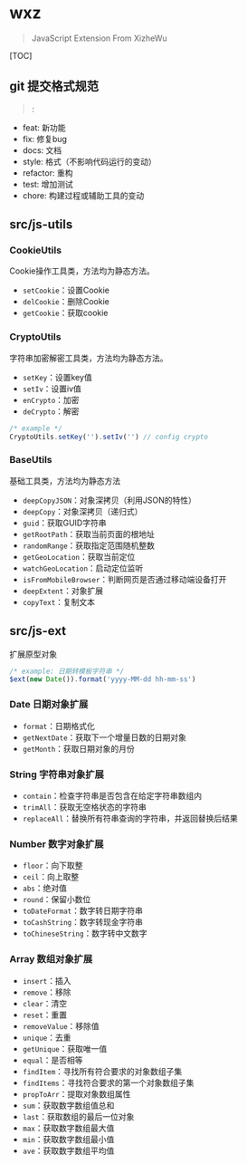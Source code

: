 # wxz

> JavaScript Extension From XizheWu

[TOC]

## git 提交格式规范
> <type>: <body>

- feat: 新功能
- fix: 修复bug
- docs: 文档
- style: 格式（不影响代码运行的变动）
- refactor: 重构
- test: 增加测试
- chore: 构建过程或辅助工具的变动

## src/js-utils

### CookieUtils

Cookie操作工具类，方法均为静态方法。

- `setCookie`：设置Cookie
- `delCookie`：删除Cookie
- `getCookie`：获取cookie

### CryptoUtils

字符串加密解密工具类，方法均为静态方法。

- `setKey`：设置key值
- `setIv`：设置iv值
- `enCrypto`：加密
- `deCrypto`：解密

```javascript
/* example */
CryptoUtils.setKey('').setIv('') // config crypto
```

### BaseUtils

基础工具类，方法均为静态方法

- `deepCopyJSON`：对象深拷贝（利用JSON的特性）
- `deepCopy`：对象深拷贝（递归式）
- `guid`：获取GUID字符串
- `getRootPath`：获取当前页面的根地址
- `randomRange`：获取指定范围随机整数
- `getGeoLocation`：获取当前定位
- `watchGeoLocation`：启动定位监听
- `isFromMobileBrowser`：判断网页是否通过移动端设备打开
- `deepExtent`：对象扩展
- `copyText`：复制文本

## src/js-ext

扩展原型对象

```javascript
/* example: 日期转模板字符串 */
$ext(new Date()).format('yyyy-MM-dd hh-mm-ss')
```

### Date 日期对象扩展

- `format`：日期格式化
- `getNextDate`：获取下一个增量日数的日期对象
- `getMonth`：获取日期对象的月份

### String 字符串对象扩展

- `contain`：检查字符串是否包含在给定字符串数组内
- `trimAll`：获取无空格状态的字符串
- `replaceAll`：替换所有符串查询的字符串，并返回替换后结果

### Number 数字对象扩展

- `floor`：向下取整
- `ceil`：向上取整
- `abs`：绝对值
- `round`：保留小数位
- `toDateFormat`：数字转日期字符串
- `toCashString`：数字转现金字符串
- `toChineseString`：数字转中文数字

### Array 数组对象扩展

- `insert`：插入
- `remove`：移除
- `clear`：清空
- `reset`：重置
- `removeValue`：移除值
- `unique`：去重
- `getUnique`：获取唯一值
- `equal`：是否相等
- `findItem`：寻找所有符合要求的对象数组子集
- `findItems`：寻找符合要求的第一个对象数组子集
- `propToArr`：提取对象数组属性
- `sum`：获取数字数组值总和
- `last`：获取数组的最后一位对象
- `max`：获取数字数组最大值
- `min`：获取数字数组最小值
- `ave`：获取数字数组平均值